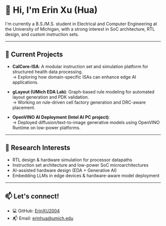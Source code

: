 # 👋 Hi, I'm Erin Xu (Hua)

I'm currently a B.S./M.S. student in Electrical and Computer Engineering at the University of Michigan, with a strong interest in SoC architecture, RTL design, and custom instruction sets.

---

## 🔧 Current Projects

- **CalCore-ISA**: A modular instruction set and simulation platform for structured health data processing.  
  → Exploring how domain-specific ISAs can enhance edge AI applications.

- **gLayout (UMich EDA Lab)**: Graph-based rule modeling for automated layout generation and PDK validation.  
  → Working on rule-driven cell factory generation and DRC-aware placement.

- **OpenVINO AI Deployment (Intel AI PC project)**:  
  → Deployed diffusion/text-to-image generative models using OpenVINO Runtime on low-power platforms.

---

## 🧠 Research Interests

- RTL design & hardware simulation for processor datapaths  
- Instruction set architecture and low-power SoC microarchitectures  
- AI-assisted hardware design (EDA + Generative AI)  
- Embedding LLMs in edge devices & hardware-aware model deployment

---

## 📫 Let's connect!

- 💻 GitHub: [ErinXU2004](https://github.com/ErinXU2004)  
- 📬 Email: erinhua@umich.edu  

